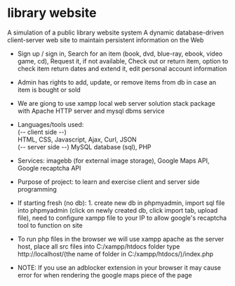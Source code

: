 # library website
A simulation of a public library website system 
A dynamic database-driven client-server web site to maintain persistent information on the Web

- Sign up / sign in, Search for an item (book, dvd, blue-ray, ebook, video game, cd), Request it, if not available, Check out or return item, 
option to check item return dates and extend it, edit personal account information
- Admin has rights to add, update, or remove items from db in case an item is bought or sold  

- We are giong to use xampp local web server solution stack package
with Apache HTTP server and mysql dbms service


- Languages/tools used:<br>
(-- client side --)<br>
HTML, CSS, Javascript, Ajax, Curl, JSON    
(-- server side --) 
MySQL database (sql), PHP 

- Services: imagebb (for external image storage), Google Maps API, Google recaptcha API 

- Purpose of project: to learn and exercise client and server side programming 

- If starting fresh (no db): 1. create new db in phpmyadmin, import sql file into phpmyadmin
(click on newly created db, click import tab, upload file), need to configure xampp file to
your IP to allow google's recaptcha tool to function on site 
 
- To run php files in the browser we will use xampp apache as the server host,
place all src files into C:/xampp/htdocs folder
type http://localhost/(the name of folder in C:/xampp/htdocs/)/index.php

- NOTE: If you use an adblocker extension in your browser it may cause error for when rendering the google maps piece of the page
